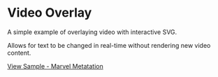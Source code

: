 # Video Overlay

A simple example of overlaying video with interactive SVG.  

Allows for text to be changed in real-time without rendering new video content.  

[View Sample - Marvel Metatation](https://georgiadata.github.io/video/metatation/)  